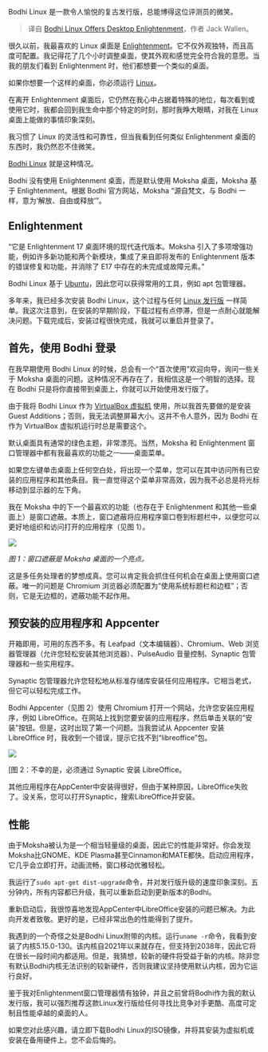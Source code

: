 
<!--
title: Bodhi Linux 提供桌面启蒙
cover: https://cdn.thenewstack.io/media/2024/12/584b5cf1-bohdihero.jpg
-->

Bodhi Linux 是一款令人愉悦的复古发行版，总能博得这位评测员的微笑。

> 译自 [Bodhi Linux Offers Desktop Enlightenment](https://thenewstack.io/bodhi-linux-offers-desktop-enlightenment/)，作者 Jack Wallen。

很久以前，我最喜欢的 Linux 桌面是 [Enlightenment](https://www.enlightenment.org/)。它不仅外观独特，而且高度可配置。我记得花了几个小时调整桌面，使其外观和感觉完全符合我的意愿。当我的朋友们看到 Enlightenment 时，他们都想要一个类似的桌面。

如果你想要一个这样的桌面，你必须运行 [Linux](https://thenewstack.io/learning-linux-start-here/)。

在离开 Enlightenment 桌面后，它仍然在我心中占据着特殊的地位，每次看到或使用它时，我都会回到我生命中那个特定的时刻，那时我睁大眼睛，对我在 Linux 桌面上能做的事情印象深刻。

我习惯了 Linux 的灵活性和可靠性，但当我看到任何类似 Enlightenment 桌面的东西时，我仍然忍不住微笑。

[Bodhi Linux](https://www.bodhilinux.com) 就是这种情况。

Bodhi 没有使用 Enlightenment 桌面，而是默认使用 Moksha 桌面，Moksha 基于 Enlightenment。根据 Bodhi 官方网站，Moksha “源自梵文，与 Bodhi 一样，意为‘解放、自由或释放’”。

## Enlightenment

“它是 Enlightenment 17 桌面环境的现代迭代版本。Moksha 引入了多项增强功能，例如许多新功能和两个新模块，集成了来自即将发布的 Enlightenment 版本的错误修复和功能，并消除了 E17 中存在的未完成或故障元素。”

Bodhi Linux 基于 [Ubuntu](https://thenewstack.io/10-reasons-to-choose-ubuntu-server-over-the-competition/)，因此您可以获得常用的工具，例如 apt 包管理器。

多年来，我已经多次安装 Bodhi Linux，这个过程与任何 [Linux 发行版](https://thenewstack.io/choosing-a-linux-distribution/) 一样简单。我这次注意到，在安装的早期阶段，下载过程有点停滞，但是一点耐心就能解决问题。下载完成后，安装过程很快完成，我就可以重启并登录了。

## 首先，使用 Bodhi 登录

在我早期使用 Bodhi Linux 的时候，总会有一个“首次使用”欢迎向导，询问一些关于 Moksha 桌面的问题。这种情况不再存在了，我相信这是一个明智的选择。现在 Bodhi 只是将你直接带到桌面上，你就可以开始使用发行版了。

由于我将 Bodhi Linux 作为 [VirtualBox 虚拟机](https://thenewstack.io/deploy-a-virtual-machine-with-oracles-open-source-virtualbox/) 使用，所以我首先要做的是安装 Guest Additions；否则，我无法调整屏幕大小。这并不令人意外，因为 Bodhi 在作为 VirtualBox 虚拟机运行时总是需要这个。

默认桌面具有通常的绿色主题，非常漂亮。当然，Moksha 和 Enlightenment 窗口管理器中都有我最喜欢的功能之一——桌面菜单。

如果您左键单击桌面上任何空白处，将出现一个菜单，您可以在其中访问所有已安装的应用程序和其他条目。我一直觉得这个菜单非常高效，因为我不必总是将光标移动到显示器的左下角。

我在 Moksha 中的下一个最喜欢的功能（也存在于 Enlightenment 和其他一些桌面上）是窗口遮蔽。本质上，窗口遮蔽将应用程序窗口卷到标题栏中，以便您可以更好地组织和访问打开的应用程序（见图 1）。

![](https://cdn.thenewstack.io/media/2024/12/2a1381fc-bohdi1.jpg)

*图 1：窗口遮蔽是 Moksha 桌面的一个亮点。*

这是多任务处理者的梦想成真。您可以肯定我会抓住任何机会在桌面上使用窗口遮蔽。唯一的问题是 Chromium 浏览器必须配置为“使用系统标题栏和边框”；否则，它是无边框的，遮蔽功能不起作用。

## 预安装的应用程序和 Appcenter

开箱即用，可用的东西不多。有 Leafpad（文本编辑器）、Chromium、Web 浏览器管理器（允许您轻松安装其他浏览器）、PulseAudio 音量控制、Synaptic 包管理器和一些实用程序。

Synaptic 包管理器允许您轻松地从标准存储库安装任何应用程序。它相当老式，但它可以轻松完成工作。

Bodhi Appcenter（见图 2）使用 Chromium 打开一个网站，允许您安装应用程序，例如 LibreOffice。在网站上找到您要安装的应用程序，然后单击关联的“安装”按钮。但是，这时出现了第一个问题。当我尝试从 Appcenter 安装 LibreOffice 时，我收到一个错误，提示它找不到“libreoffice”包。

![](https://cdn.thenewstack.io/media/2024/12/4b2ac53a-bodhi2.jpg)

[图 2：不幸的是，必须通过 Synaptic 安装 LibreOffice。

其他应用程序在AppCenter中安装得很好，但由于某种原因，LibreOffice失败了。没关系，您可以打开Synaptic，搜索LibreOffice并安装。

## 性能

由于Moksha被认为是一个相当轻量级的桌面，因此它的性能非常好。你会发现Moksha比GNOME、KDE Plasma甚至Cinnamon和MATE都快。启动应用程序，它几乎会立即打开。动画流畅，窗口移动优雅轻松。

我运行了`sudo apt-get dist-upgrade`命令，并对发行版升级的速度印象深刻。五分钟内，所有内容都已升级，我可以重新启动到更新版本的Bodhi。

重新启动后，我很惊喜地发现AppCenter中LibreOffice安装的问题已解决。为此向开发者致敬。更好的是，已经非常出色的性能得到了提升。

我遇到的一个奇怪之处是Bodhi Linux附带的内核。运行`uname -r`命令，我看到安装了内核5.15.0-130。该内核自2021年以来就存在，但支持到2038年，因此它将在很长一段时间内都适用。但是，我猜想，较新的硬件将受益于新的内核。除非您有默认Bodhi内核无法识别的较新硬件，否则我建议坚持使用默认内核，因为它运行良好。

鉴于我对Enlightenment窗口管理器情有独钟，并且之前曾将Bodhi作为我的默认发行版，我可以强烈推荐这款Linux发行版给任何寻找比竞争对手更酷、高度可定制且性能卓越的桌面的人。

如果您对此感兴趣，请立即下载Bodhi Linux的ISO镜像，并将其安装为虚拟机或安装在备用硬件上。您不会后悔的。

